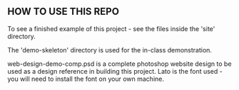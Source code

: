 ## HOW TO USE THIS REPO

To see a finished example of this project - see the files inside the 'site' directory.

The 'demo-skeleton' directory is used for the in-class demonstration.

web-design-demo-comp.psd is a complete photoshop website design to be used as a design reference in building this project. Lato is the font used - you will need to install the font on your own machine.